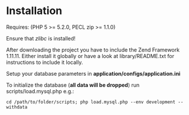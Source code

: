 # Installation

Requires: (PHP 5 >= 5.2.0, PECL zip >= 1.1.0)

Ensure that *zlibc* is installed!

After downloading the project you have to include the Zend Framework 1.11.11. Either install it globally or have a look at library/README.txt for instructions to include it locally.

Setup your database parameters in **application/configs/application.ini**

To initialize the database (**all data will be dropped**) run scripts/load.mysql.php e.g.:

`cd /path/to/folder/scripts; php load.mysql.php --env development --withdata`
